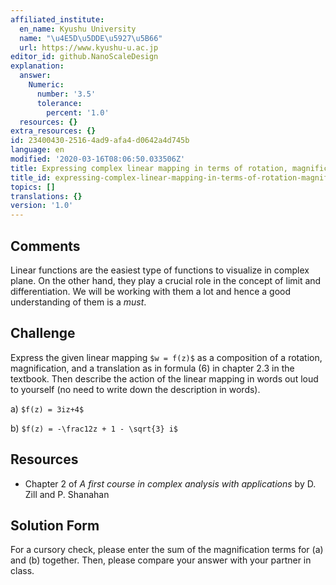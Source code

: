 ```yaml
---
affiliated_institute:
  en_name: Kyushu University
  name: "\u4E5D\u5DDE\u5927\u5B66"
  url: https://www.kyushu-u.ac.jp
editor_id: github.NanoScaleDesign
explanation:
  answer:
    Numeric:
      number: '3.5'
      tolerance:
        percent: '1.0'
  resources: {}
extra_resources: {}
id: 23400430-2516-4ad9-afa4-d0642a4d745b
language: en
modified: '2020-03-16T08:06:50.033506Z'
title: Expressing complex linear mapping in terms of rotation, magnification and translation
title_id: expressing-complex-linear-mapping-in-terms-of-rotation-magnification-and-translation
topics: []
translations: {}
version: '1.0'
---
```


## Comments

Linear functions are the easiest type of functions to visualize in complex plane. On the other hand, they play a crucial role in the concept of limit and differentiation. We will be working with them a lot and hence a good understanding of them is a *must*. 

## Challenge
Express the given linear mapping `$w = f(z)$` as a composition of a rotation, magnification, and a translation as in formula (6) in chapter 2.3 in the textbook. Then describe the action of the linear mapping in words out loud to yourself (no need to write down the description in words).

a) `$f(z) = 3iz+4$`
    
b) `$f(z) = -\frac12z + 1 - \sqrt{3} i$`


## Resources
    
- Chapter 2 of *A first course in complex analysis with applications* by D. Zill and P. Shanahan


## Solution Form
For a cursory check, please enter the sum of the magnification terms for (a) and (b) together.
Then, please compare your answer with your partner in class.
